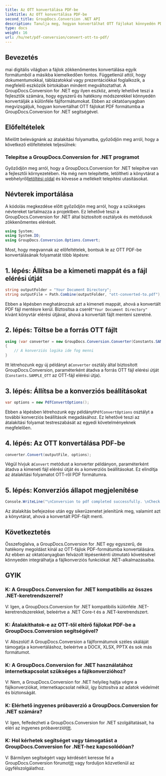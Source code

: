 ```yaml
---
title: Az OTT konvertálása PDF-be
linktitle: Az OTT konvertálása PDF-be
second_title: GroupDocs.Conversion .NET API
description: Tanulja meg, hogyan konvertálhat OTT fájlokat könnyedén PDF formátumba a GroupDocs.Conversion for .NET segítségével. Zökkenőmentesen integrálja a fájlkonverziót .NET-alkalmazásaiba.
type: docs
weight: 16
url: /hu/net/pdf-conversion/convert-ott-to-pdf/
---
```

## Bevezetés

mai digitális világban a fájlok zökkenőmentes konvertálása egyik formátumból a másikba kiemelkedően fontos. Függetlenül attól, hogy dokumentumokkal, táblázatokkal vagy prezentációkkal foglalkozik, a megfelelő eszközök birtokában mindent megváltoztathat. A GroupDocs.Conversion for .NET egy ilyen eszköz, amely lehetővé teszi a fejlesztők számára, hogy egyszerű és hatékony módszerekkel könnyedén konvertálják a különféle fájlformátumokat. Ebben az oktatóanyagban megvizsgáljuk, hogyan konvertálhat OTT fájlokat PDF formátumba a GroupDocs.Conversion for .NET segítségével.

## Előfeltételek

Mielőtt belevágnánk az átalakítási folyamatba, győződjön meg arról, hogy a következő előfeltételek teljesülnek:

### Telepítse a GroupDocs.Conversion for .NET programot

 Győződjön meg arról, hogy a GroupDocs.Conversion for .NET telepítve van a fejlesztői környezetében. Ha még nem telepítette, letöltheti a könyvtárat a webhelyről[letöltési oldal](https://releases.groupdocs.com/conversion/net/) és kövesse a mellékelt telepítési utasításokat.

## Névterek importálása

A kódolás megkezdése előtt győződjön meg arról, hogy a szükséges névtereket tartalmazza a projektben. Ez lehetővé teszi a GroupDocs.Conversion for .NET által biztosított osztályok és metódusok zökkenőmentes elérését.

```csharp
using System;
using System.IO;
using GroupDocs.Conversion.Options.Convert;
```


Most, hogy megvannak az előfeltételek, bontsuk le az OTT PDF-be konvertálásának folyamatát több lépésre:

## 1. lépés: Állítsa be a kimeneti mappát és a fájl elérési útját

```csharp
string outputFolder = "Your Document Directory";
string outputFile = Path.Combine(outputFolder, "ott-converted-to.pdf");
```

 Ebben a lépésben meghatározzuk azt a kimeneti mappát, ahová a konvertált PDF fájl mentésre kerül. Biztosítsa a cserét`"Your Document Directory"` kívánt könyvtár elérési útjával, ahová a konvertált fájlt menteni szeretné.

## 2. lépés: Töltse be a forrás OTT fájlt

```csharp
using (var converter = new GroupDocs.Conversion.Converter(Constants.SAMPLE_OTT))
{
    // A konverziós logika ide fog menni
}
```

 Itt létrehozunk egy új példányt a`Converter` osztály által biztosított GroupDocs.Conversion, paraméterként átadva a forrás OTT fájl elérési útját (`Constants.SAMPLE_OTT` az OTT-fájl elérési útja).

## 3. lépés: Állítsa be a konverziós beállításokat

```csharp
var options = new PdfConvertOptions();
```

 Ebben a lépésben létrehozunk egy példányt`PdfConvertOptions` osztályt a további konverziós beállítások megadásához. Ez lehetővé teszi az átalakítási folyamat testreszabását az egyedi követelményeknek megfelelően.

## 4. lépés: Az OTT konvertálása PDF-be

```csharp
converter.Convert(outputFile, options);
```

 Végül hívjuk a`Convert` metódust a konverter példányon, paraméterként átadva a kimeneti fájl elérési útját és a konverziós beállításokat. Ez elindítja az átalakítási folyamatot OTT-ről PDF formátumra.

## 5. lépés: Konverziós állapot megjelenítése

```csharp
Console.WriteLine("\nConversion to pdf completed successfully. \nCheck output in {0}", outputFolder);
```

Az átalakítás befejezése után egy sikerüzenetet jelenítünk meg, valamint azt a könyvtárat, ahová a konvertált PDF-fájlt menti.

## Következtetés

Összefoglalva, a GroupDocs.Conversion for .NET egy egyszerű, de hatékony megoldást kínál az OTT-fájlok PDF-formátumba konvertálására. Az ebben az oktatóanyagban felvázolt lépésenkénti útmutató követésével könnyedén integrálhatja a fájlkonverziós funkciókat .NET-alkalmazásaiba.

## GYIK

### K: A GroupDocs.Conversion for .NET kompatibilis az összes .NET-keretrendszerrel?

V: Igen, a GroupDocs.Conversion for .NET kompatibilis különféle .NET-keretrendszerekkel, beleértve a .NET Core-t és a .NET-keretrendszert.

### K: Átalakíthatok-e az OTT-től eltérő fájlokat PDF-be a GroupDocs.Conversion segítségével?

V: Abszolút! A GroupDocs.Conversion a fájlformátumok széles skáláját támogatja a konvertáláshoz, beleértve a DOCX, XLSX, PPTX és sok más formátumot.

### K: A GroupDocs.Conversion for .NET használatához internetkapcsolat szükséges a fájlkonverzióhoz?

V: Nem, a GroupDocs.Conversion for .NET helyileg hajtja végre a fájlkonverziókat, internetkapcsolat nélkül, így biztosítva az adatok védelmét és biztonságát.

### K: Elérhető ingyenes próbaverzió a GroupDocs.Conversion for .NET számára?

V: Igen, felfedezheti a GroupDocs.Conversion for .NET szolgáltatásait, ha eléri az ingyenes próbaverziót[itt](https://releases.groupdocs.com/).

### K: Hol kérhetek segítséget vagy támogatást a GroupDocs.Conversion for .NET-hez kapcsolódóan?

 V: Bármilyen segítségért vagy kérdésért keresse fel a GroupDocs.Conversion fórumot[itt](https://forum.groupdocs.com/c/conversion/11) vagy forduljon közvetlenül az ügyfélszolgálathoz.